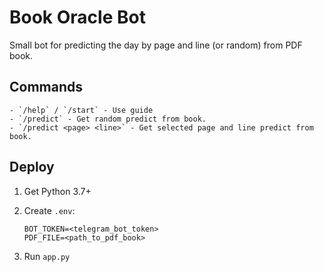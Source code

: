 # Book Oracle Bot

Small bot for predicting the day by page and line (or random) from PDF book.

## Commands

    - `/help` / `/start` - Use guide
    - `/predict` - Get random predict from book.
    - `/predict <page> <line>` - Get selected page and line predict from book.

## Deploy

1. Get Python 3.7+

2. Create `.env`:

    ```
    BOT_TOKEN=<telegram_bot_token>
    PDF_FILE=<path_to_pdf_book>
    ```

3. Run `app.py`
